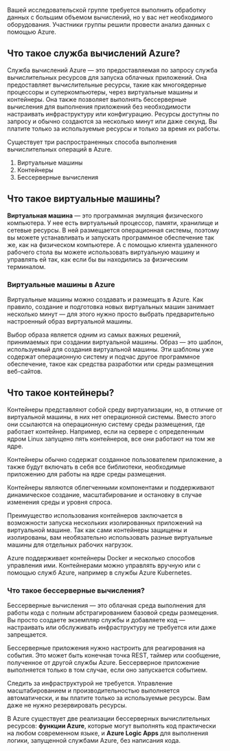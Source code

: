 Вашей исследовательской группе требуется выполнить обработку данных с большим объемом вычислений, но у вас нет необходимого оборудования. Участники группы решили провести анализ данных с помощью Azure.

## <a name="what-is-azure-compute"></a>Что такое служба вычислений Azure?
Служба вычислений Azure — это предоставляемая по запросу служба вычислительных ресурсов для запуска облачных приложений. Она предоставляет вычислительные ресурсы, такие как многоядерные процессоры и суперкомпьютеры, через виртуальные машины и контейнеры. Она также позволяет выполнять бессерверные вычисления для выполнения приложений без необходимости настраивать инфраструктуру или конфигурацию. Ресурсы доступны по запросу и обычно создаются за несколько минут или даже секунд. Вы платите только за используемые ресурсы и только за время их работы.

Существует три распространенных способа выполнения вычислительных операций в Azure.
1. Виртуальные машины
1. Контейнеры
1. Бессерверные вычисления

## <a name="what-are-virtual-machines"></a>Что такое виртуальные машины?

**Виртуальная машина** — это программная эмуляция физического компьютера. У нее есть виртуальный процессор, памяти, хранилище и сетевые ресурсы. В ней размещается операционная системы, поэтому вы можете устанавливать и запускать программное обеспечение так же, как на физическом компьютере. А с помощью клиента удаленного рабочего стола вы можете использовать виртуальную машину и управлять ей так, как если бы вы находились за физическим терминалом.

### <a name="virtual-machines-in-azure"></a>Виртуальные машины в Azure

Виртуальные машины можно создавать и размещать в Azure. Как правило, создание и подготовка новых виртуальных машин занимает несколько минут — для этого нужно просто выбрать предварительно настроенный образ виртуальной машины.

Выбор образа является одним из самых важных решений, принимаемых при создании виртуальной машины. Образ — это шаблон, используемый для создания виртуальной машины. Эти шаблоны уже содержат операционную систему и подчас другое программное обеспечение, такое как средства разработки или среды размещения веб-сайтов.

## <a name="what-are-containers"></a>Что такое контейнеры?

Контейнеры представляют собой среду виртуализации, но, в отличие от виртуальной машины, в них нет операционной системы. Вместо этого они ссылаются на операционную систему среды размещения, где работает контейнер. Например, если на сервере с определенным ядром Linux запущено пять контейнеров, все они работают на том же ядре. 

Контейнеры обычно содержат созданное пользователем приложение, а также будут включать в себя все библиотеки, необходимые приложению для работы на ядре среды размещения. 

Контейнеры являются облегченными компонентами и поддерживают динамическое создание, масштабирование и остановку в случае изменения среды и уровня спроса.

Преимущество использования контейнеров заключается в возможности запуска нескольких изолированных приложений на виртуальной машине. Так как сами контейнеры защищены и изолированы, вам необязательно использовать разные виртуальные машины для отдельных рабочих нагрузок.

Azure поддерживает контейнеры Docker и несколько способов управления ими. Контейнерами можно управлять вручную или с помощью служб Azure, например в службы Azure Kubernetes.

### <a name="what-is-serverless-computing"></a>Что такое бессерверные вычисления?

Бессерверные вычисления — это облачная среда выполнения для работы кода с полным абстрагированием базовой среды размещения. Вы просто создаете экземпляр службы и добавляете код — настраивать или обслуживать инфраструктуру не требуется или даже запрещается.

Бессерверные приложения нужно настроить для реагирования на события. Это может быть конечная точка REST, таймер или сообщение, полученное от другой службы Azure. Бессерверное приложение выполняется только в том случае, если оно запускается событием. 

Следить за инфраструктурой не требуется. Управление масштабированием и производительностью выполняется автоматически, и вы платите только за используемые ресурсы. Вам даже не нужно резервировать ресурсы.

В Azure существует две реализации бессерверных вычислительных ресурсов: **функции Azure**, которые могут выполнять код практически на любом современном языке, и **Azure Logic Apps** для выполнения логики, запущенной службами Azure, без написания кода.
